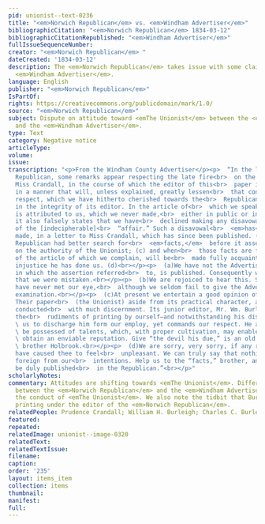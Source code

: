 ```yaml
---
pid: unionist--text-0236
title: "<em>Norwich Republican</em> vs. <em>Windham Advertiser</em>"
bibliographicCitation: "<em>Norwich Republican</em> 1834-03-12"
bibliographicCitationRepublished: "<em>Windham Advertiser</em>"
fullIssueSequenceNumber: 
creator: "<em>Norwich Republican</em> "
dateCreated: '1834-03-12'
description: The <em>Norwich Republican</em> takes issue with some claims from the
  <em>Windham Advertiser</em>.
language: English
publisher: "<em>Norwich Republican</em>"
IsPartOf: 
rights: https://creativecommons.org/publicdomain/mark/1.0/
source: "<em>Norwich Republican</em>"
subject: Dispute on attitude toward <emThe Unionist</em> between the <em>Norwich Republican</em>
  and the <em>Windham Advertiser</em>.
type: Text
category: Negative notice
articleType: 
volume: 
issue: 
transcription: "<p>From the Windham County Advertiser</p><p>  “In the last Norwich
  Republican, some remarks appear respecting the late fire<br>  on the premises of
  Miss Crandall, in the course of which the editor of this<br>  paper is alluded to
  in a manner that will, unless explained, greatly lessen<br>  that confidence and
  respect, which we have hitherto cherished towards the<br>  Republican, and our faith
  in the integrity of its editor. In the article of<br>  which we speak, an “assertion”
  is attributed to us, which we never made,<br>  either in public or in private. (a)
  it also falsely states that we have<br>  declined making any disavowal” of a knowledge
  of the [indecipherable]<br>  “affair.” Such a disavowal<br>  <em>has</em>  been
  made, in a letter to Miss Crandall, which has since been published. (b)<br>  The
  Republican had better search for<br>  <em>facts,</em>  before it asserts any thing
  on the authority of the Unionist; (c) and when<br>  those facts are found, the writer
  of the article of which we complain, will be<br>  made fully acquainted with the
  injustice he has done us. (d)<br></p><p>  (a)We have not the Advertiser at our command
  in which the assertion referred<br>  to, is published. Consequently we are not convinced
  that we were mistaken.<br></p><p>  (b)We are rejoiced to hear this. Such disavowal
  have never met our eye,<br>  although we seldom fail to give the Advertiser a thorough
  examination.<br></p><p>  (c)At present we entertain a good opinion of Messrs. Burleighs.
  Their paper<br>  (the Unionist) aside from its practical character, appears to be
  conducted<br>  with much discernment. Its junior editor, Mr. Wm. Burleigh was taught
  the<br>  rudiments of printing by ourself—and notwithstanding his disobedience caused<br>
  \ us to discharge him form our employ, yet commands our respect. He appears to<br>
  \ be possessed of talents, which, with proper cultivation, may enable him to<br>
  \ obtain an enviable reputation. Give “the devil his due,” is an old saying,<br>
  \ brother Holbrook.<br></p><p>  (d)We are sorry, very sorry, if any remarks of ours
  have caused thee to feel<br>  unpleasant. We can truly say that nothing was more
  foreign from our<br>  intentions. Help us to the “facts,” brother, and they shall
  be duly published<br>  in the Republican.”<br></p>"
scholarlyNotes: 
commentary: Attitudes are shifting towards <emThe Unionist</em>. Differences emerge
  between the <em>Norwich Republican</em> and the <em>Windham Advertiser</em>.concerning
  the conduct of <emThe Unionist</em>. We also note the tidbit that Burleigh studied
  printing under the editor of the <em>Norwich Republican</em>.
relatedPeople: Prudence Crandall; William H. Burleigh; Charles C. Burleigh
featured: 
repeated: 
relatedImage: unionist--image-0320
relatedText: 
relatedTextIssue: 
filename: 
caption: 
order: '235'
layout: items_item
collection: items
thumbnail: 
manifest: 
full: 
---
```

